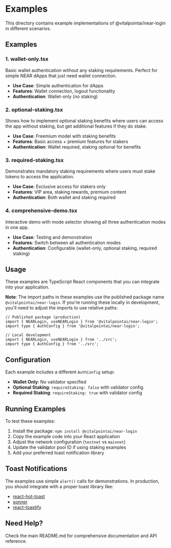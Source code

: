 # Examples

This directory contains example implementations of @vitalpointai/near-login in different scenarios.

## Examples

### 1. wallet-only.tsx
Basic wallet authentication without any staking requirements. Perfect for simple NEAR dApps that just need wallet connection.
- **Use Case**: Simple authentication for dApps
- **Features**: Wallet connection, logout functionality
- **Authentication**: Wallet-only (no staking)

### 2. optional-staking.tsx  
Shows how to implement optional staking benefits where users can access the app without staking, but get additional features if they do stake.
- **Use Case**: Freemium model with staking benefits
- **Features**: Basic access + premium features for stakers
- **Authentication**: Wallet required, staking optional for benefits

### 3. required-staking.tsx
Demonstrates mandatory staking requirements where users must stake tokens to access the application.
- **Use Case**: Exclusive access for stakers only
- **Features**: VIP area, staking rewards, premium content
- **Authentication**: Both wallet and staking required

### 4. comprehensive-demo.tsx
Interactive demo with mode selector showing all three authentication modes in one app.
- **Use Case**: Testing and demonstration
- **Features**: Switch between all authentication modes
- **Authentication**: Configurable (wallet-only, optional staking, required staking)

## Usage

These examples are TypeScript React components that you can integrate into your application. 

**Note**: The import paths in these examples use the published package name `@vitalpointai/near-login`. If you're running these locally in development, you'll need to adjust the imports to use relative paths:

```tsx
// Published package (production)
import { NEARLogin, useNEARLogin } from '@vitalpointai/near-login';
import type { AuthConfig } from '@vitalpointai/near-login';

// Local development
import { NEARLogin, useNEARLogin } from '../src';
import type { AuthConfig } from '../src';
```

## Configuration

Each example includes a different `AuthConfig` setup:

- **Wallet Only**: No validator specified
- **Optional Staking**: `requireStaking: false` with validator config
- **Required Staking**: `requireStaking: true` with validator config

## Running Examples

To test these examples:

1. Install the package: `npm install @vitalpointai/near-login`
2. Copy the example code into your React application
3. Adjust the network configuration (`testnet` vs `mainnet`)  
4. Update the validator pool ID if using staking examples
5. Add your preferred toast notification library

## Toast Notifications

The examples use simple `alert()` calls for demonstrations. In production, you should integrate with a proper toast library like:

- [react-hot-toast](https://react-hot-toast.com/)
- [sonner](https://sonner.emilkowal.ski/)
- [react-toastify](https://fkhadra.github.io/react-toastify/)

## Need Help?

Check the main README.md for comprehensive documentation and API reference.
